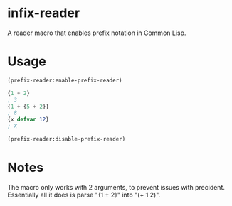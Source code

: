 # infix-reader
A reader macro that enables prefix notation in Common Lisp.

# Usage
```lisp
(prefix-reader:enable-prefix-reader)

{1 + 2}
; 3
{1 + {5 + 2}}
; 8
{x defvar 12}
; X

(prefix-reader:disable-prefix-reader)
```

# Notes
The macro only works with 2 arguments, to prevent issues with precident.
Essentially all it does is parse "{1 + 2}" into "(+ 1 2)".
